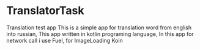# TranslatorTask
Translation test app
This is a simple app for translation word from english into russian,
This app written in kotlin programing language,
In this app for network call i use Fuel,
for ImageLoading Koin

